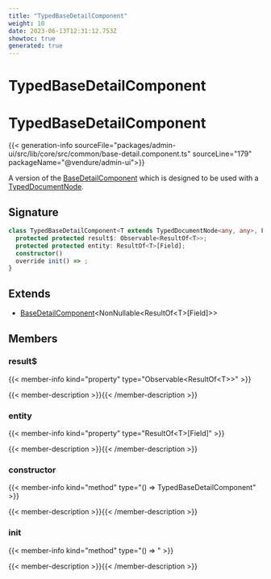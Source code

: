 ```yaml
---
title: "TypedBaseDetailComponent"
weight: 10
date: 2023-06-13T12:31:12.753Z
showtoc: true
generated: true
---
```

<!-- This file was generated from the Vendure source. Do not modify. Instead, re-run the "docs:build" script -->

# TypedBaseDetailComponent
<div class="symbol">


# TypedBaseDetailComponent

{{< generation-info sourceFile="packages/admin-ui/src/lib/core/src/common/base-detail.component.ts" sourceLine="179" packageName="@vendure/admin-ui">}}

A version of the <a href='/admin-ui-api/list-detail-views/base-detail-component#basedetailcomponent'>BaseDetailComponent</a> which is designed to be used with a
[TypedDocumentNode](https://the-guild.dev/graphql/codegen/plugins/typescript/typed-document-node).

## Signature

```TypeScript
class TypedBaseDetailComponent<T extends TypedDocumentNode<any, any>, Field extends keyof ResultOf<T>> extends BaseDetailComponent<NonNullable<ResultOf<T>[Field]>> {
  protected protected result$: Observable<ResultOf<T>>;
  protected protected entity: ResultOf<T>[Field];
  constructor()
  override init() => ;
}
```
## Extends

 * <a href='/admin-ui-api/list-detail-views/base-detail-component#basedetailcomponent'>BaseDetailComponent</a>&#60;NonNullable&#60;ResultOf&#60;T&#62;[Field]&#62;&#62;


## Members

### result$

{{< member-info kind="property" type="Observable&#60;ResultOf&#60;T&#62;&#62;"  >}}

{{< member-description >}}{{< /member-description >}}

### entity

{{< member-info kind="property" type="ResultOf&#60;T&#62;[Field]"  >}}

{{< member-description >}}{{< /member-description >}}

### constructor

{{< member-info kind="method" type="() => TypedBaseDetailComponent"  >}}

{{< member-description >}}{{< /member-description >}}

### init

{{< member-info kind="method" type="() => "  >}}

{{< member-description >}}{{< /member-description >}}


</div>
